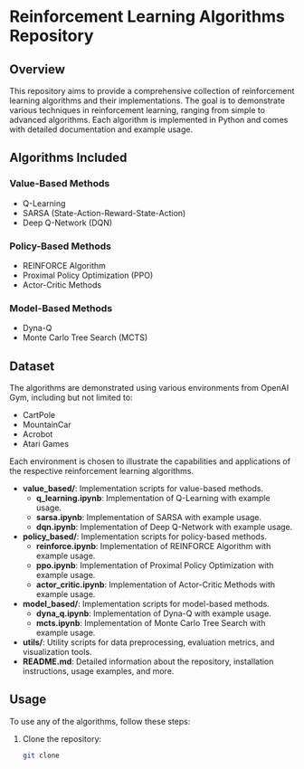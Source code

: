 # Reinforcement Learning Algorithms Repository

## Overview
This repository aims to provide a comprehensive collection of reinforcement learning algorithms and their implementations. The goal is to demonstrate various techniques in reinforcement learning, ranging from simple to advanced algorithms. Each algorithm is implemented in Python and comes with detailed documentation and example usage.

## Algorithms Included

### Value-Based Methods
- Q-Learning
- SARSA (State-Action-Reward-State-Action)
- Deep Q-Network (DQN)

### Policy-Based Methods
- REINFORCE Algorithm
- Proximal Policy Optimization (PPO)
- Actor-Critic Methods

### Model-Based Methods
- Dyna-Q
- Monte Carlo Tree Search (MCTS)

## Dataset
The algorithms are demonstrated using various environments from OpenAI Gym, including but not limited to:
- CartPole
- MountainCar
- Acrobot
- Atari Games

Each environment is chosen to illustrate the capabilities and applications of the respective reinforcement learning algorithms.

- **value_based/**: Implementation scripts for value-based methods.
  - **q_learning.ipynb**: Implementation of Q-Learning with example usage.
  - **sarsa.ipynb**: Implementation of SARSA with example usage.
  - **dqn.ipynb**: Implementation of Deep Q-Network with example usage.
- **policy_based/**: Implementation scripts for policy-based methods.
  - **reinforce.ipynb**: Implementation of REINFORCE Algorithm with example usage.
  - **ppo.ipynb**: Implementation of Proximal Policy Optimization with example usage.
  - **actor_critic.ipynb**: Implementation of Actor-Critic Methods with example usage.
- **model_based/**: Implementation scripts for model-based methods.
  - **dyna_q.ipynb**: Implementation of Dyna-Q with example usage.
  - **mcts.ipynb**: Implementation of Monte Carlo Tree Search with example usage.
- **utils/**: Utility scripts for data preprocessing, evaluation metrics, and visualization tools.
- **README.md**: Detailed information about the repository, installation instructions, usage examples, and more.

## Usage
To use any of the algorithms, follow these steps:

1. Clone the repository:
   ```sh
   git clone 
